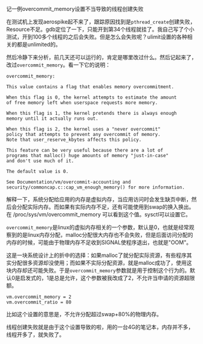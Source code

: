 记一例overcommit_memory设置不当导致的线程创建失败

在测试机上发现aerospike起不来了，跟踪原因找到是`pthread_create`创建失败，Resource不足。gdb定位了一下，只能开到第34个线程就挂了。我自己写了个小测试，开到100多个线程的之后会失败。但是怎么会失败呢？ulimit设置的各种相关的都是unlimited的。

然后冷静下来分析，前几天还可以运行的，肯定是哪里改过什么。然后记起来了，改过`overcommit_memory`。看一下它的说明：

	overcommit_memory:
	
	This value contains a flag that enables memory overcommitment.
	
	When this flag is 0, the kernel attempts to estimate the amount
	of free memory left when userspace requests more memory.
	
	When this flag is 1, the kernel pretends there is always enough
	memory until it actually runs out.
	
	When this flag is 2, the kernel uses a "never overcommit"
	policy that attempts to prevent any overcommit of memory.
	Note that user_reserve_kbytes affects this policy.
	
	This feature can be very useful because there are a lot of
	programs that malloc() huge amounts of memory "just-in-case"
	and don't use much of it.
	
	The default value is 0.
	
	See Documentation/vm/overcommit-accounting and
	security/commoncap.c::cap_vm_enough_memory() for more information.

解释一下，系统分配给应用的内存是虚拟内存，当应用访问时会发生缺页中断，然后会分配实际内存。而如果有实际内存不足，还有可能使用到swap的换入换出。在 /proc/sys/vm/overcommit_memory 可以看到这个值。sysctl可以设置它。

`overcommit_memory`是linux的虚拟内存相关的一个参数，默认是0，也就是经常观察到的是linux内存分配，malloc分配很大内存也不会失败，但是后面访问分配的内存的时候，可能由于物理内存不足收到SIGNAL使程序退出，也就是"OOM"。

这是一块系统设计上的折中的选择：如果malloc了就分配实际资源，有些程序其实分配很多资源却没使用；而如果不实际分配资源，就是malloc成功了，使用这块内存却还可能失败。于是`overcommit_memory`参数就是用于控制这个行为的。默认0是启发式的，1是总是允许，这个参数被我改成了2，不允许当申请的资源超限额。

	vm.overcommit_memory = 2
	vm.overcommit_ratio = 80

比如这个设置的意思是，不允许分配超过swap+80%的物理内存。

线程创建失败就是由于这个设置导致的啦，用的一台4G的笔记本，内存并不多，线程开多了，就失败了。